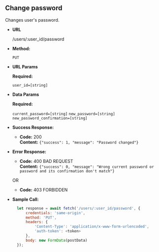 **Change password**
----
Changes user's password.

* **URL**

    /users/:user_id/password

* **Method:**

    `PUT`

*  **URL Params**

   **Required:**

   `user_id=[string]`

* **Data Params**

    **Required:**

   `current_password=[string]`
   `new_password=[string]`
   `new_password_confirmation=[string]`

* **Success Response:**

  * **Code:** 200 <br />
    **Content:** `{"success": 1, "message": "Password changed"}`

* **Error Response:**

  * **Code:** 400 BAD REQUEST <br />
    **Content:** `{"success": 0, "message": "Wrong current password or password and its confirmation don't match"}`

  OR

  * **Code:** 403 FORBIDDEN <br />

* **Sample Call:**

  ```javascript
    let response = await fetch('/users/:user_id/password', {
        credentials: 'same-origin',
        method: 'PUT',
        headers: {
            'Content-Type': 'application/x-www-form-urlencoded',
            'auth-token': <token>
        },
        body: new FormData(postData)
    });
  ```
